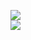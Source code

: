 [![](https://img.shields.io/badge/Made%20With-Github%20Spray-lightgrey.svg?style=for-the-badge&logo=github)](https://github.com/Annihil/github-spray#3808)  
[![](https://i.imgur.com/2DrTn0Z.gif)](https://github.com/Annihil/github-spray)